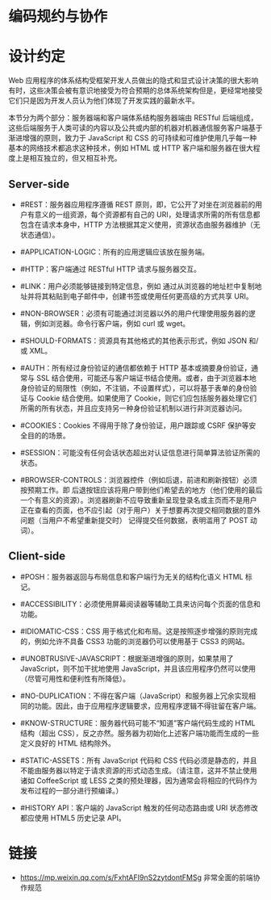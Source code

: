 # 编码规约与协作

# 设计约定

Web 应用程序的体系结构受框架开发人员做出的隐式和显式设计决策的很大影响有时，这些决策会被有意识地接受为符合预期的总体系统架构但是，更经常地接受它们只是因为开发人员认为他们体现了开发实践的最新水平。

本节分为两个部分：服务器端和客户端体系结构服务器端由 RESTful 后端组成，这些后端服务于人类可读的内容以及公共或内部的机器对机器通信服务客户端基于渐进增强的原则，致力于 JavaScript 和 CSS 的可持续和可维护使用几乎每一种基本的网络技术都追求这种技术，例如 HTML 或 HTTP 客户端和服务器在很大程度上是相互独立的，但又相互补充。

## Server-side

- #REST：服务器应用程序遵循 REST 原则，即，它公开了对坐在浏览器前的用户有意义的一组资源，每个资源都有自己的 URI，处理请求所需的所有信息都包含在请求本身中，HTTP 方法根据其定义使用，资源状态由服务器维护（无状态通信）。

- #APPLICATION-LOGIC：所有的应用逻辑应该放在服务端。

- #HTTP：客户端通过 RESTful HTTP 请求与服务器交互。

- #LINK：用户必须能够链接到特定信息，例如 通过从浏览器的地址栏中复制地址并将其粘贴到电子邮件中，创建书签或使用任何更高级的方式共享 URI。

- #NON-BROWSER：必须有可能通过浏览器以外的用户代理使用服务器的逻辑，例如浏览器。命令行客户端，例如 curl 或 wget。

- #SHOULD-FORMATS：资源具有其他格式的其他表示形式，例如 JSON 和/或 XML。

- #AUTH：所有经过身份验证的通信都依赖于 HTTP 基本或摘要身份验证，通常与 SSL 结合使用，可能还与客户端证书结合使用。或者，由于浏览器本地身份验证的局限性（例如，不注销，不设置样式），可以将基于表单的身份验证与 Cookie 结合使用。如果使用了 Cookie，则它们应包括服务器处理它们所需的所有状态，并且应支持另一种身份验证机制以进行非浏览器访问。

- #COOKIES：Cookies 不得用于除了身份验证，用户跟踪或 CSRF 保护等安全目的的场景。

- #SESSION：可能没有任何会话状态超出对认证信息进行简单算法验证所需的状态。

- #BROWSER-CONTROLS：浏览器控件（例如后退，前进和刷新按钮）必须按预期工作。即 后退按钮应该将用户带到他们希望去的地方（他们使用的最后一个有意义的资源）。浏览器刷新不应导致重新呈现登录名或主页而不是用户正在查看的页面，也不应引起（对于用户）关于想要再次提交相同数据的意外问题（当用户不希望重新提交时） 记得提交任何数据，表明滥用了 POST 动词）。

## Client-side

- #POSH：服务器返回与布局信息和客户端行为无关的结构化语义 HTML 标记。

- #ACCESSIBILITY：必须使用屏幕阅读器等辅助工具来访问每个页面的信息和功能。

- #IDIOMATIC-CSS：CSS 用于格式化和布局。这是按照逐步增强的原则完成的，例如允许不具备 CSS3 功能的浏览器仍可以使用基于 CSS3 的网站。

- #UNOBTRUSIVE-JAVASCRIPT：根据渐进增强的原则，如果禁用了 JavaScript，则不加干扰地使用 JavaScript，并且该应用程序仍然可以使用（尽管可用性和便利性有所降低）。

- #NO-DUPLICATION：不得在客户端（JavaScript）和服务器上冗余实现相同的功能。因此，由于应用程序逻辑要求，应用程序逻辑不得驻留在客户端。

- #KNOW-STRUCTURE：服务器代码可能不“知道”客户端代码生成的 HTML 结构（超出 CSS），反之亦然。服务器为初始化上述客户端功能而生成的一些定义良好的 HTML 结构除外。

- #STATIC-ASSETS：所有 JavaScript 代码和 CSS 代码必须是静态的，并且不能由服务器以特定于请求资源的形式动态生成。（请注意，这并不禁止使用诸如 CoffeeScript 或 LESS 之类的预处理器，因为通常会将相应的代码作为发布过程的一部分进行预编译。）

- #HISTORY API：客户端的 JavaScript 触发的任何动态路由或 URI 状态修改都应使用 HTML5 历史记录 API。

# 链接

- https://mp.weixin.qq.com/s/FxhtAFI9nS2zytdontFMSg 非常全面的前端协作规范
